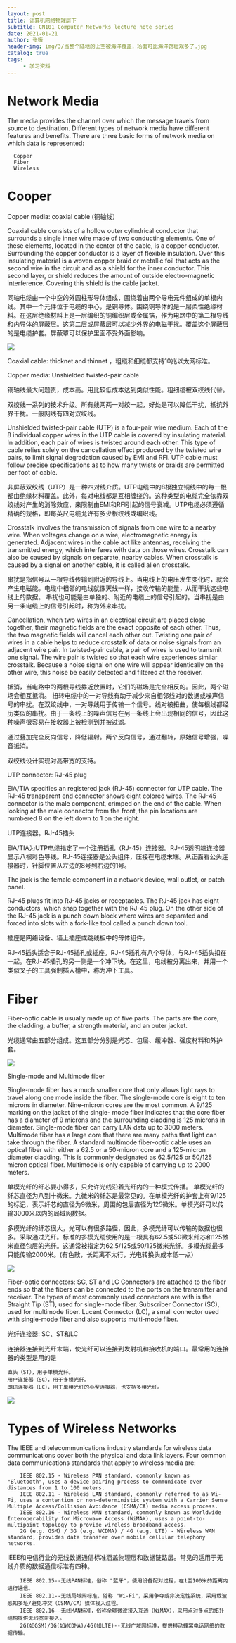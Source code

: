```yaml
---
layout: post
title: 计算机网络物理层下
subtitle: CN101 Computer Networks lecture note series
date: 2021-01-21
author: 张振
header-img: img/3/当整个陆地的上空被海洋覆盖，场面可比海洋馆壮观多了.jpg
catalog: true
tags:
     - 学习资料
---
```


# Network Media

The media provides the channel over which the message travels from source to destination. Different types of network media have different features and benefits. 
There are three basic forms of network media on which data is represented:

      Copper 
      Fiber
      Wireless 

# Cooper 

Copper media: coaxial cable  (铜轴线）

Coaxial cable consists of a hollow outer cylindrical conductor that surrounds a single inner wire made of two conducting elements. One of these elements, located in the center of the cable, is a copper conductor. Surrounding the copper conductor is a layer of flexible insulation. Over this insulating material is a woven copper braid or metallic foil that acts as the second wire in the circuit and as a shield for the inner conductor. This second layer, or shield reduces the amount of outside electro-magnetic interference. Covering this shield is the cable jacket. 

同轴电缆由一个中空的外圆柱形导体组成，围绕着由两个导电元件组成的单根内线。其中一个元件位于电缆的中心，是铜导体。围绕铜导体的是一层柔性绝缘材料。在这层绝缘材料上是一层编织的铜编织层或金属箔，作为电路中的第二根导线和内导体的屏蔽层。这第二层或屏蔽层可以减少外界的电磁干扰。覆盖这个屏蔽层的是电缆护套。屏蔽罩可以保护里面不受外面影响。

![](https://tva1.sinaimg.cn/large/008eGmZEgy1gmv3zt73pkj30c106h0ta.jpg)

Coaxial cable: thicknet and thinnet ，粗缆和细缆都支持10兆以太网标准。

Copper media: Unshielded twisted-pair cable 

铜轴线最大问题贵，成本高。用比较低成本达到类似性能。粗细缆被双绞线代替。

双绞线一系列的技术升级。所有线两两一对绞一起，好处是可以降低干扰，抵抗外界干扰。一般网线有四对双绞线。

Unshielded twisted-pair cable (UTP) is a four-pair wire medium. Each of the 8 individual copper wires in the UTP cable is covered by insulating material. In addition, each pair of wires is twisted around each other. This type of cable relies solely on the cancellation effect produced by the twisted wire pairs, to limit signal degradation caused by EMI and RFI. UTP cable must follow precise specifications as to how many twists or braids are permitted per foot of cable. 

非屏蔽双绞线（UTP）是一种四对线介质。UTP电缆中的8根独立铜线中的每一根都由绝缘材料覆盖。此外，每对电线都是互相缠绕的。这种类型的电缆完全依靠双绞线对产生的消除效应，来限制由EMI和RFI引起的信号衰减。UTP电缆必须遵循精确的规格，即每英尺电缆允许有多少根绞线或编织线。

Crosstalk involves the transmission of signals from one wire to a nearby wire. When voltages change on a wire, electromagnetic energy is generated. Adjacent wires in the cable act like antennas, receiving the transmitted energy, which interferes with data on those wires. 
Crosstalk can also be caused by signals on separate, nearby cables. When crosstalk is caused by a signal on another cable, it is called alien crosstalk. 

串扰是指信号从一根导线传输到附近的导线上。当电线上的电压发生变化时，就会产生电磁能。电缆中相邻的电线就像天线一样，接收传输的能量，从而干扰这些电线上的数据。
串扰也可能是由单独的、附近的电缆上的信号引起的。当串扰是由另一条电缆上的信号引起时，称为外来串扰。

Cancellation, when two wires in an electrical circuit are placed close together, their magnetic fields are the exact opposite of each other. Thus, the two magnetic fields will cancel each other out. 
Twisting one pair of wires in a cable helps to reduce crosstalk of data or noise signals from an adjacent wire pair. In twisted-pair cable, a pair of wires is used to transmit one signal. The wire pair is twisted so that each wire experiences similar crosstalk. Because a noise signal on one wire will appear identically on the other wire, this noise be easily detected and filtered at the receiver. 

抵消，当电路中的两根导线靠近放置时，它们的磁场是完全相反的。因此，两个磁场会相互抵消。
扭转电缆中的一对导线有助于减少来自相邻线对的数据或噪声信号的串扰。在双绞线中，一对导线用于传输一个信号。线对被扭曲，使每根线都经历类似的串扰。由于一条线上的噪声信号在另一条线上会出现相同的信号，因此这种噪声很容易在接收器上被检测到并被过滤。

通过叠加完全反向信号，降低辐射。两个反向信号，通过翻转，原始信号增强，噪音抵消。

双绞线设计实现对高带宽的支持。

UTP connector: RJ-45 plug 

EIA/TIA specifies an registered jack (RJ-45) connector for UTP cable. The RJ-45 transparent end connector shows eight colored wires. The RJ-45 connector is the male component, crimped on the end of the cable. When looking at the male connector from the front, the pin locations are numbered 8 on the left down to 1 on the right. 


UTP连接器。RJ-45插头

EIA/TIA为UTP电缆指定了一个注册插孔（RJ-45）连接器。RJ-45透明端连接器显示八根彩色导线。RJ-45连接器是公头组件，压接在电缆末端。从正面看公头连接器时，针脚位置从左边的8号到右边的1号。


The jack is the female component in a network device, wall outlet, or patch panel. 

RJ-45 plugs fit into RJ-45 jacks or receptacles. The RJ-45 jack has eight conductors, which snap together with the RJ-45 plug. On the other side of the RJ-45 jack is a punch down block where wires are separated and forced into slots with a fork-like tool called a punch down tool. 

插座是网络设备、墙上插座或跳线板中的母体组件。

RJ-45插头适合于RJ-45插孔或插座。RJ-45插孔有八个导体，与RJ-45插头扣在一起。在RJ-45插孔的另一侧是一个冲下块，在这里，电线被分离出来，并用一个类似叉子的工具强制插入槽中，称为冲下工具。


# Fiber 

Fiber-optic cable is usually made up of five parts. The parts are the core, the cladding, a buffer, a strength material, and an outer jacket. 

光缆通常由五部分组成。这五部分分别是光芯、包层、缓冲器、强度材料和外护套。

![](https://tva1.sinaimg.cn/large/008eGmZEgy1gmv562jcluj30em095gnt.jpg)

Single-mode and Multimode fiber

Single-mode fiber has a much smaller core that only allows light rays to travel along one mode inside the fiber. 
The single-mode core is eight to ten microns in diameter. Nine-micron cores are the most common. A 9/125 marking on the jacket of the single- mode fiber indicates that the core fiber has a diameter of 9 microns and the surrounding cladding is 125 microns in diameter. 
Single-mode fiber can carry LAN data up to 3000 meters.
Multimode fiber has a large core that there are many paths that light can 
take through the fiber. 
A standard multimode fiber-optic cable uses an optical fiber with either a 62.5 or a 50-micron core and a 125-micron diameter cladding. This is commonly designated as 62.5/125 or 50/125 micron optical fiber. 
Multimode is only capable of carrying up to 2000 meters. 

单模光纤的纤芯要小得多，只允许光线沿着光纤内的一种模式传播。
单模光纤的纤芯直径为八到十微米。九微米的纤芯是最常见的。在单模光纤的护套上有9/125的标记，表示纤芯的直径为9微米，周围的包层直径为125微米。单模光纤可以传输3000米以内的局域网数据。

多模光纤的纤芯很大，光可以有很多路径，因此，多模光纤可以传输的数据也很多。采取通过光纤。标准的多模光缆使用的是一根具有62.5或50微米纤芯和125微米直径包层的光纤。这通常被指定为62.5/125或50/125微米光纤。多模光缆最多只能传输2000米。(有色散，长距离不太行，光电转换头成本低一点）

![](https://tva1.sinaimg.cn/large/008eGmZEgy1gmv5f1vjshj30g90bg0vq.jpg)

Fiber-optic connectors: SC, ST and LC 
Connectors are attached to the fiber ends so that the fibers can be connected to the ports on the transmitter and receiver. The types of most commonly used connectors are with is the 
Straight Tip (ST), used for single-mode fiber. 
Subscriber Connector (SC), used for multimode fiber. 
Lucent Connector (LC), a small connector used with single-mode fiber and also supports multi-mode fiber. 

光纤连接器: SC、ST和LC

连接器连接到光纤末端，使光纤可以连接到发射机和接收机的端口。最常用的连接器的类型是用的是

    直头（ST），用于单模光纤。
    用户连接器（SC），用于多模光纤。
    朗讯连接器（LC），用于单模光纤的小型连接器，也支持多模光纤。

![](https://tva1.sinaimg.cn/large/008eGmZEgy1gmv5ip7w2qj30g906htb1.jpg)

# Types of Wireless Networks

The IEEE and telecommunications industry standards for wireless data communications cover both the physical and data link layers. Four common data communications standards that apply to wireless media are: 

        IEEE 802.15 - Wireless PAN standard, commonly known as "Bluetooth", uses a device pairing process to communicate over distances from 1 to 100 meters. 
        IEEE 802.11 - Wireless LAN standard, commonly referred to as Wi-Fi, uses a contention or non-deterministic system with a Carrier Sense Multiple Access/Collision Avoidance (CSMA/CA) media access process. 
        IEEE 802.16 - Wireless MAN standard, commonly known as Worldwide Interoperability for Microwave Access (WiMAX), uses a point-to- multipoint topology to provide wireless broadband access. 
        2G (e.g. GSM) / 3G (e.g. WCDMA) / 4G (e.g. LTE) - Wireless WAN standard, provides data transfer over mobile cellular telephony networks. 


IEEE和电信行业的无线数据通信标准涵盖物理层和数据链路层。常见的适用于无线介质的数据通信标准有四种。

        IEEE 802.15--无线PAN标准，俗称 "蓝牙"，使用设备配对过程，在1至100米的距离内进行通信。
        IEEE 802.11--无线局域网标准，俗称 "Wi-Fi"，采用争夺或非决定性系统，采用载波感知多址/避免冲突（CSMA/CA）媒体接入过程。
        IEEE 802.16--无线MAN标准，俗称全球微波接入互通（WiMAX），采用点对多点的拓扑结构提供无线宽带接入。
        2G(如GSM)/3G(如WCDMA)/4G(如LTE)--无线广域网标准，提供移动蜂窝电话网络的数据传输。
